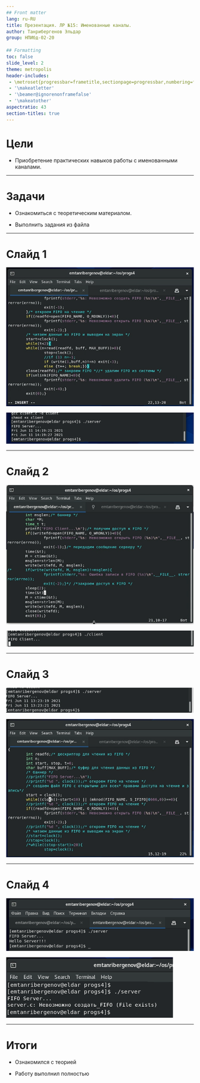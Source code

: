 ```yaml
---
## Front matter
lang: ru-RU
title: Презентация. ЛР №15: Именованные каналы.
author: Танрибергенов Эльдар
group: НПИбд-02-20

## Formatting
toc: false
slide_level: 2
theme: metropolis
header-includes: 
 - \metroset{progressbar=frametitle,sectionpage=progressbar,numbering=fraction}
 - '\makeatletter'
 - '\beamer@ignorenonframefalse'
 - '\makeatother'
aspectratio: 43
section-titles: true
---
```



# Цели

- Приобретение практических навыков работы с именованными каналами.

---

# Задачи

- Ознакомиться с теоретическим материалом.

- Выполнить задания из файла

---

# Слайд 1

![](https://github.com/emtanribergenov/OS_labs/blob/master/15/screenshots/server.png)

![](https://github.com/emtanribergenov/OS_labs/blob/master/15/screenshots/rser.png)

---

# Слайд 2

![](https://github.com/emtanribergenov/OS_labs/blob/master/15/screenshots/client.png)

![](https://github.com/emtanribergenov/OS_labs/blob/master/15/screenshots/rcli.png)

---

# Слайд 3

![](https://github.com/emtanribergenov/OS_labs/blob/master/15/screenshots/rs2.png)

![](https://github.com/emtanribergenov/OS_labs/blob/master/15/screenshots/s3.png)


---

# Слайд 4

![](https://github.com/emtanribergenov/OS_labs/blob/master/15/screenshots/rs3.png)

![](https://github.com/emtanribergenov/OS_labs/blob/master/15/screenshots/last.png)

------



# Итоги

- Ознакомился с теорией

- Работу выполнил полностью
